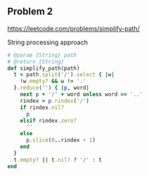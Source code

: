 ## Problem 2
https://leetcode.com/problems/simplify-path/

String processing approach

```ruby
# @param {String} path
# @return {String}
def simplify_path(path)
  t = path.split('/').select { |w|
    !w.empty? && w != '.'
  }.reduce('') { |p, word|
    next p + '/' + word unless word == '..'
    rindex = p.rindex('/')
    if rindex.nil?
      p
    elsif rindex.zero?
      ''
    else
      p.slice(0..rindex - 1)
    end
  }
  t.empty? || t.nil? ? '/' : t
end
```
